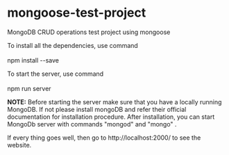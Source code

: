 # mongoose-test-project
MongoDB CRUD operations test project using mongoose

To install all the dependencies, use command<br><br>
    npm install --save
 
To start the server, use command<br><br>
    npm run server

<strong>NOTE:</strong>  Before starting the server make sure that you have a locally running MongoDB. If not please install mongoDB and refer their official documentation for installation procedure. After installation, you can start MongoDb server with commands "mongod" and "mongo" .

If every thing goes well, then go to http://localhost:2000/ to see the website.
